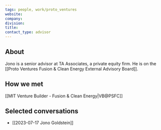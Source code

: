 ```yaml
---
tags: people, work/proto_ventures
website: 
company:
division:
title: 
contact_type: advisor
---
```

## About
Jono is a senior advisor at TA Associates, a private equity firm. He is on the [[Proto Ventures Fusion & Clean Energy External Advisory Board]].

## How we met
[[MIT Venture Builder - Fusion & Clean Energy|VB@PSFC]]

## Selected conversations
- [[2023-07-17 Jono Goldstein]]